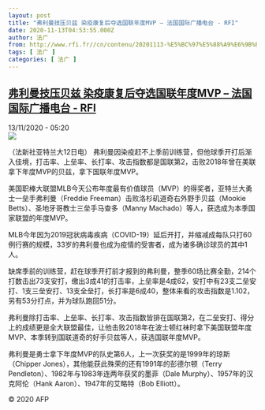 ```yaml
---
layout: post
title: "弗利曼技压贝兹 染疫康复后夺选国联年度MVP – 法国国际广播电台 - RFI"
date: 2020-11-13T04:53:55.000Z
author: 法广
from: http://www.rfi.fr//cn/contenu/20201113-%E5%BC%97%E5%88%A9%E6%9B%BC%E6%8A%80%E5%8E%8B%E8%B4%9D%E5%85%B9-%E6%9F%93%E7%96%AB%E5%BA%B7%E5%A4%8D%E5%90%8E%E5%A4%BA%E9%80%89%E5%9B%BD%E8%81%94%E5%B9%B4%E5%BA%A6mvp
tags: [ 法广 ]
categories: [ 法广 ]
---
```

<!--1605243235000-->
[弗利曼技压贝兹 染疫康复后夺选国联年度MVP – 法国国际广播电台 - RFI](http://www.rfi.fr//cn/contenu/20201113-%E5%BC%97%E5%88%A9%E6%9B%BC%E6%8A%80%E5%8E%8B%E8%B4%9D%E5%85%B9-%E6%9F%93%E7%96%AB%E5%BA%B7%E5%A4%8D%E5%90%8E%E5%A4%BA%E9%80%89%E5%9B%BD%E8%81%94%E5%B9%B4%E5%BA%A6mvp)
------

<div>
<div>13/11/2020 - 05:20</div><img src="https://s.rfi.fr/media/display/8450c818-256a-11eb-b171-005056a98db9/w:310/p:16x9/spo0001b.201113122004.jpg"><div class="t-content__body u-clearfix">            <p>（法新社亚特兰大12日电）    弗利曼因染疫赶不上季前训练营，但他球季开打后渐入佳境，打击率、上垒率、长打率、攻击指数都是国联第2，击败2018年曾在美联拿下年度MVP的贝兹，拿下国联年度MVP。</p><p>美国职棒大联盟MLB今天公布年度最有价值球员（MVP）的得奖者，亚特兰大勇士一垒手弗利曼（Freddie Freeman）击败洛杉矶道奇右外野手贝兹（Mookie Betts）、圣地牙哥教士三垒手马查多（Manny Machado）等人，获选成为本季国家联盟的年度MVP。</p><p>MLB今年因为2019冠状病毒疾病（COVID-19）延后开打，并缩减成每队只打60例行赛的规模，33岁的弗利曼也成为疫情的受害者，成为诸多确诊球员的其中1人。</p><p>缺席季前的训练营，赶在球季开打前才报到的弗利曼，整季60场比赛全勤，214个打数击出73支安打，缴出3成41的打击率，上垒率是4成62，安打中有23支二垒安打、1支三垒安打、13支全垒打，长打率是6成40，整体来看的攻击指数是1.102，另有53分打点，并为球队跑回51分。</p><p>弗利曼除打击率、上垒率、长打率、攻击指数皆排在国联第2，在二垒安打、得分上的成绩更是全大联盟最佳，让他击败2018年在波士顿红袜时拿下美国联盟年度MVP、本季转到国联道奇的好手贝兹等人，获选国联年度MVP。</p><p>弗利曼是勇士拿下年度MVP的队史第6人，上一次获奖的是1999年的琼斯（Chipper Jones），其他能获此殊荣的还有1991年的彭德尔顿（Terry Pendleton）、1982年与1983年连两年获奖的墨菲（Dale Murphy）、1957年的汉克阿伦（Hank Aaron）、1947年的艾略特（Bob Elliott）。</p><p></p><p></p>            <p class="t-copyright">© 2020 AFP</p>        </div>
</div>

